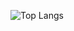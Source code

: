 ![Top Langs](https://github-readme-stats.vercel.app/api/top-langs/?username=michamettler&hide_progress=true)
